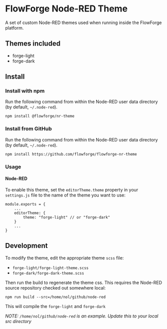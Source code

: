# FlowForge Node-RED Theme

A set of custom Node-RED themes used when running inside the FlowForge platform.

## Themes included

* forge-light
* forge-dark

## Install

### Install with npm

Run the following command from within the Node-RED user data directory (by default, `~/.node-red`).

```shell
npm install @flowforge/nr-theme
```

### Install from GitHub

Run the following command from within the Node-RED user data directory (by default, `~/.node-red`).

```shell
npm install https://github.com/flowforge/flowforge-nr-theme
```

### Usage

#### Node-RED

To enable this theme, set the `editorTheme.theme` property in your `settings.js` file
to the name of the theme you want to use:

```
module.exports = {
    ...
    editorTheme: {
        theme: "forge-light" // or "forge-dark"
    }
    ...
}
```

## Development

To modify the theme, edit the appropriate theme `scss` file:

 - `forge-light/forge-light-theme.scss`
 - `forge-dark/forge-dark-theme.scss`
 
Then run the build to regenerate the theme css. This requires the Node-RED source
repository checked out somewhere local:

    npm run build --src=/home/nol/github/node-red

This will compile the `forge-light` and `forge-dark`

*NOTE: `/home/nol/github/node-red` is an example. Update this to your local src directory*